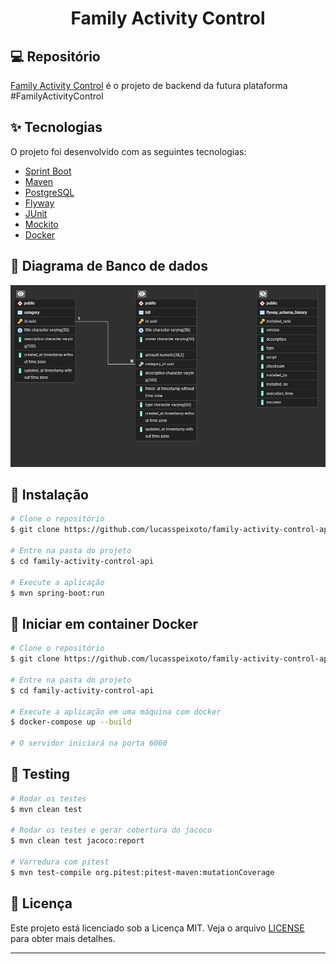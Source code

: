 <h1 align="center">
   Family Activity Control
</h1>


## 💻 Repositório

[Family Activity Control](https://github.com/lucasspeixoto/family-activity-control-api) é o projeto de
backend da futura plataforma #FamilyActivityControl

## ✨ Tecnologias

O projeto foi desenvolvido com as seguintes tecnologias:

- [Sprint Boot](https://spring.io/projects/spring-boot)
- [Maven](https://maven.apache.org/)
- [PostgreSQL](https://www.postgresql.org/)
- [Flyway](https://flywaydb.org/)
- [JUnit](https://junit.org/junit5/docs/current/api/)
- [Mockito](https://site.mockito.org/)
- [Docker](https://www.docker.com/)

## 📑 Diagrama de Banco de dados
![ERD](erd.png 'ERD')

## 🚀 Instalação

```bash
# Clone o repositório
$ git clone https://github.com/lucasspeixoto/family-activity-control-api

# Entre na pasta do projeto
$ cd family-activity-control-api

# Execute a aplicação
$ mvn spring-boot:run
```

## 🚢 Iniciar em container Docker

```bash
# Clone o repositório
$ git clone https://github.com/lucasspeixoto/family-activity-control-api

# Entre na pasta do projeto
$ cd family-activity-control-api

# Execute a aplicação em uma máquina com docker
$ docker-compose up --build

# O servidor iniciará na porta 6060
```

## 🦾 Testing

```bash
# Rodar os testes
$ mvn clean test

# Rodar os testes e gerar cobertura do jacoco
$ mvn clean test jacoco:report

# Varredura com pitest
$ mvn test-compile org.pitest:pitest-maven:mutationCoverage

```


## 📝 Licença

Este projeto está licenciado sob a Licença MIT. Veja o arquivo [LICENSE](https://opensource.org/licenses/MIT) para obter mais detalhes.

---